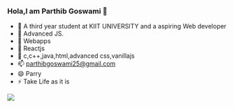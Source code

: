 ### Hola,I am Parthib Goswami  👋





- 🔭 A third year student at KIIT UNIVERSITY and a aspiring Web developer
- 🌱 Advanced JS.
- 👯 Webapps
- 🤔  Reactjs
- 💬 c,c++,java,html,advanced css,vanillajs
- 📫 parthibgoswami25@gmail.com
- 😄 Parry
- ⚡ Take Life as it is

<img src="https://github-readme-stats.vercel.app/api?username=Parthib25&&show_icons=true&title_color=ffffff&icon_color=bb2acf&text_color=daf7dc&bg_color=151515">
